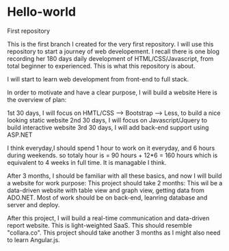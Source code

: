 # Hello-world
First repository

This is the first branch I created for the very first repository. I will use this repository to 
start a journey of web developement. I recall there is one blog recording her 180 days daily development of 
HTML/CSS/Javascript, from total beginner to experienced. This is what this repository is about. 

I will start to learn web development from front-end to full stack.

In order to motivate and have a clear purpose, I will build a website 
Here is the overview of plan:

1st 30 days, I will focus on HMTL/CSS --> Bootstrap --> Less, to build a nice looking static website 
2nd 30 days, I will focus on Javascript/Jquery to build interactive website 
3rd 30 days, I will add back-end support using ASP.NET

I think everyday,I should spend 1 hour to work on it everyday, and 6 hours during weekends. so totaly hour is = 90 hours + 12*6 = 160 hours which is equivalent to 4 weeks in full time. It is managable I think.

After 3 months, I should be familiar with all these basics, and now I will build a website for work purpose:
This project should take 2 months:
This wil be a data-driven website with table view and graph view, getting data from ADO.NET. Most of work should be on back-end, leanring database and server and deploy.

After this project, I will build a real-time communication and data-driven report website. This is light-weighted SaaS. This should resemble "collara.co". This project should take another 3 months as I might also need to learn Angular.js.
